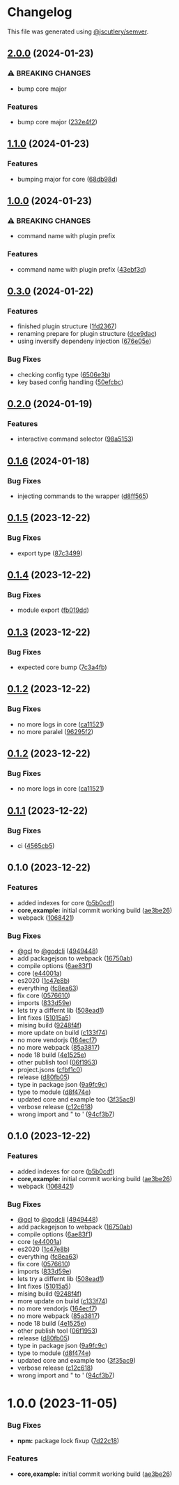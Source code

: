 # Changelog

This file was generated using [@jscutlery/semver](https://github.com/jscutlery/semver).

## [2.0.0](https://github.com/dtap001/gcl/compare/@gcl/core-1.1.0...@gcl/core-2.0.0) (2024-01-23)


### ⚠ BREAKING CHANGES

* bump core major

### Features

* bump core major ([232e4f2](https://github.com/dtap001/gcl/commit/232e4f27397c86aae19b004d202d54c9a8e0fe98))

## [1.1.0](https://github.com/dtap001/gcl/compare/@gcl/core-1.0.0...@gcl/core-1.1.0) (2024-01-23)


### Features

* bumping major for core ([68db98d](https://github.com/dtap001/gcl/commit/68db98d2f0253207d68b2e9b4e1a2d2ea9d196cd))

## [1.0.0](https://github.com/dtap001/gcl/compare/@gcl/core-0.3.0...@gcl/core-1.0.0) (2024-01-23)


### ⚠ BREAKING CHANGES

* command name with plugin prefix

### Features

* command name with plugin prefix ([43ebf3d](https://github.com/dtap001/gcl/commit/43ebf3da1602756e2b6a3359a0e29c31d48c83b6))

## [0.3.0](https://github.com/dtap001/gcl/compare/@gcl/core-0.2.0...@gcl/core-0.3.0) (2024-01-22)


### Features

* finished plugin structure ([1fd2367](https://github.com/dtap001/gcl/commit/1fd2367ddab457461bb429eea5bfd3a00ed15ee6))
* renaming prepare for plugin structure ([dce9dac](https://github.com/dtap001/gcl/commit/dce9dac6573bdfc89b940d802d1b47f12082c226))
* using inversify dependeny injection ([676e05e](https://github.com/dtap001/gcl/commit/676e05e0b56f5ec979b51669d6d4558e847ae5af))


### Bug Fixes

* checking config type ([6506e3b](https://github.com/dtap001/gcl/commit/6506e3bf5787beed54549fbd186b1d238a2928a3))
* key based config handling ([50efcbc](https://github.com/dtap001/gcl/commit/50efcbcd503f4719f085d558038ac2d1509a8ea9))

## [0.2.0](https://github.com/dtap001/gcl/compare/@gcl/core-0.1.6...@gcl/core-0.2.0) (2024-01-19)


### Features

* interactive command selector ([98a5153](https://github.com/dtap001/gcl/commit/98a5153ff9532c91b254d048bf4b6afc118144d6))

## [0.1.6](https://github.com/dtap001/gcl/compare/@gcl/core-0.1.5...@gcl/core-0.1.6) (2024-01-18)


### Bug Fixes

* injecting commands to the wrapper ([d8ff565](https://github.com/dtap001/gcl/commit/d8ff565ab63bbce9dcde310061eb0cf03364711c))

## [0.1.5](https://github.com/dtap001/gcl/compare/@gcl/core-0.1.4...@gcl/core-0.1.5) (2023-12-22)


### Bug Fixes

* export type ([87c3499](https://github.com/dtap001/gcl/commit/87c34994f94bec4a47ebefa49948aad2fb238ce1))

## [0.1.4](https://github.com/dtap001/gcl/compare/@gcl/core-0.1.3...@gcl/core-0.1.4) (2023-12-22)


### Bug Fixes

* module export ([fb019dd](https://github.com/dtap001/gcl/commit/fb019dd5291185703b7394331cfe26e0ed73ff7c))

## [0.1.3](https://github.com/dtap001/gcl/compare/@gcl/core-0.1.2...@gcl/core-0.1.3) (2023-12-22)


### Bug Fixes

* expected core bump ([7c3a4fb](https://github.com/dtap001/gcl/commit/7c3a4fbd1ee698d2b7e66c82b9d0ef1c5ca92f65))

## [0.1.2](https://github.com/dtap001/gcl/compare/@gcl/core-0.1.1...@gcl/core-0.1.2) (2023-12-22)


### Bug Fixes

* no more logs in core ([ca11521](https://github.com/dtap001/gcl/commit/ca11521f35714d230c3a9e727e1561b45bef6921))
* no more paralel ([96295f2](https://github.com/dtap001/gcl/commit/96295f27950f6b98f449f6b279acfeed6dab2886))

## [0.1.2](https://github.com/dtap001/gcl/compare/@gcl/core-0.1.1...@gcl/core-0.1.2) (2023-12-22)


### Bug Fixes

* no more logs in core ([ca11521](https://github.com/dtap001/gcl/commit/ca11521f35714d230c3a9e727e1561b45bef6921))

## [0.1.1](https://github.com/dtap001/gcl/compare/@gcl/core-0.1.0...@gcl/core-0.1.1) (2023-12-22)


### Bug Fixes

* ci ([4565cb5](https://github.com/dtap001/gcl/commit/4565cb5487df73ae77480698e869768584895ac2))

## 0.1.0 (2023-12-22)


### Features

* added indexes for core ([b5b0cdf](https://github.com/dtap001/gcl/commit/b5b0cdf7128170362c85106381b4f3aa577b15fc))
* **core,example:** initial commit working build ([ae3be26](https://github.com/dtap001/gcl/commit/ae3be262ac6d423e33dddd8812f97d55bb3603ee))
* webpack ([1068421](https://github.com/dtap001/gcl/commit/106842105f1ba60bfbcbdb3f4138731b331d40a4))


### Bug Fixes

* [@gcl](https://github.com/gcl) to [@godcli](https://github.com/godcli) ([4949448](https://github.com/dtap001/gcl/commit/4949448b502387ee9e1973b7e68a0bfab3976e94))
* add packagejson to webpack ([16750ab](https://github.com/dtap001/gcl/commit/16750ab6cc82e48c5713ad65c89b1fa4c5b72c7b))
* compile options ([6ae83f1](https://github.com/dtap001/gcl/commit/6ae83f1b90008bb8b68a62a5f700f5dcceee10f6))
* core ([e44001a](https://github.com/dtap001/gcl/commit/e44001a419682d13a292a3a3c0956e58b50df502))
* es2020 ([1c47e8b](https://github.com/dtap001/gcl/commit/1c47e8be0482f6900b88246f306a353adf61bb69))
* everything ([fc8ea63](https://github.com/dtap001/gcl/commit/fc8ea637670ef10ef6ff12e5681b0885b54ad2c6))
* fix core ([0576610](https://github.com/dtap001/gcl/commit/057661049df82a19e2f53098722d89191ff1138d))
* imports ([833d59e](https://github.com/dtap001/gcl/commit/833d59ef369e72b4d9766f691a5790d070193af2))
* lets try a differnt lib ([508ead1](https://github.com/dtap001/gcl/commit/508ead11c9416b6d317127b1f8c9ae7fcf7c739e))
* lint fixes ([51015a5](https://github.com/dtap001/gcl/commit/51015a5e4459f609d61c5d31a19eb175b0c38108))
* mising build ([9248f4f](https://github.com/dtap001/gcl/commit/9248f4fae88e1e4a8455a8fccd19b26289df515b))
* more update on build ([c133f74](https://github.com/dtap001/gcl/commit/c133f7495c235b9c56b13967f9168c1e984d35b0))
* no more vendorjs ([164ecf7](https://github.com/dtap001/gcl/commit/164ecf73a66c8561c3102d8bb701027ec269c82c))
* no more webpack ([85a3817](https://github.com/dtap001/gcl/commit/85a38175e5b704b03e6787f1d193a88a08611032))
* node 18 build ([4e1525e](https://github.com/dtap001/gcl/commit/4e1525ea106617086bb54070b496a89a4e081dfc))
* other publish tool ([06f1953](https://github.com/dtap001/gcl/commit/06f1953a9b73fc883a778a65ab4ba123fd6e5057))
* project.jsons ([cfbf1c0](https://github.com/dtap001/gcl/commit/cfbf1c053cf76af62aa7c39d01d9f528caf42e9f))
* release ([d80fb05](https://github.com/dtap001/gcl/commit/d80fb05fb5fe97166e06995b53d9d7993dfe74ac))
* type in package json ([9a9fc9c](https://github.com/dtap001/gcl/commit/9a9fc9c2f30a57ad1bea7718556af749db8a4126))
* type to module ([d8f474e](https://github.com/dtap001/gcl/commit/d8f474e88e96c1d9464054d42077d4b184d8ba66))
* updated core and example too ([3f35ac9](https://github.com/dtap001/gcl/commit/3f35ac9cc14f20c15384f9cb770425db12de346e))
* verbose release ([c12c618](https://github.com/dtap001/gcl/commit/c12c61868d568e52cf3f3000a29919ecc4e481e7))
* wrong import and " to ' ([94cf3b7](https://github.com/dtap001/gcl/commit/94cf3b76e6163e6d477bce234c7159fe23ca1139))

## 0.1.0 (2023-12-22)


### Features

* added indexes for core ([b5b0cdf](https://github.com/dtap001/gcl/commit/b5b0cdf7128170362c85106381b4f3aa577b15fc))
* **core,example:** initial commit working build ([ae3be26](https://github.com/dtap001/gcl/commit/ae3be262ac6d423e33dddd8812f97d55bb3603ee))
* webpack ([1068421](https://github.com/dtap001/gcl/commit/106842105f1ba60bfbcbdb3f4138731b331d40a4))


### Bug Fixes

* [@gcl](https://github.com/gcl) to [@godcli](https://github.com/godcli) ([4949448](https://github.com/dtap001/gcl/commit/4949448b502387ee9e1973b7e68a0bfab3976e94))
* add packagejson to webpack ([16750ab](https://github.com/dtap001/gcl/commit/16750ab6cc82e48c5713ad65c89b1fa4c5b72c7b))
* compile options ([6ae83f1](https://github.com/dtap001/gcl/commit/6ae83f1b90008bb8b68a62a5f700f5dcceee10f6))
* core ([e44001a](https://github.com/dtap001/gcl/commit/e44001a419682d13a292a3a3c0956e58b50df502))
* es2020 ([1c47e8b](https://github.com/dtap001/gcl/commit/1c47e8be0482f6900b88246f306a353adf61bb69))
* everything ([fc8ea63](https://github.com/dtap001/gcl/commit/fc8ea637670ef10ef6ff12e5681b0885b54ad2c6))
* fix core ([0576610](https://github.com/dtap001/gcl/commit/057661049df82a19e2f53098722d89191ff1138d))
* imports ([833d59e](https://github.com/dtap001/gcl/commit/833d59ef369e72b4d9766f691a5790d070193af2))
* lets try a differnt lib ([508ead1](https://github.com/dtap001/gcl/commit/508ead11c9416b6d317127b1f8c9ae7fcf7c739e))
* lint fixes ([51015a5](https://github.com/dtap001/gcl/commit/51015a5e4459f609d61c5d31a19eb175b0c38108))
* mising build ([9248f4f](https://github.com/dtap001/gcl/commit/9248f4fae88e1e4a8455a8fccd19b26289df515b))
* more update on build ([c133f74](https://github.com/dtap001/gcl/commit/c133f7495c235b9c56b13967f9168c1e984d35b0))
* no more vendorjs ([164ecf7](https://github.com/dtap001/gcl/commit/164ecf73a66c8561c3102d8bb701027ec269c82c))
* no more webpack ([85a3817](https://github.com/dtap001/gcl/commit/85a38175e5b704b03e6787f1d193a88a08611032))
* node 18 build ([4e1525e](https://github.com/dtap001/gcl/commit/4e1525ea106617086bb54070b496a89a4e081dfc))
* other publish tool ([06f1953](https://github.com/dtap001/gcl/commit/06f1953a9b73fc883a778a65ab4ba123fd6e5057))
* release ([d80fb05](https://github.com/dtap001/gcl/commit/d80fb05fb5fe97166e06995b53d9d7993dfe74ac))
* type in package json ([9a9fc9c](https://github.com/dtap001/gcl/commit/9a9fc9c2f30a57ad1bea7718556af749db8a4126))
* type to module ([d8f474e](https://github.com/dtap001/gcl/commit/d8f474e88e96c1d9464054d42077d4b184d8ba66))
* updated core and example too ([3f35ac9](https://github.com/dtap001/gcl/commit/3f35ac9cc14f20c15384f9cb770425db12de346e))
* verbose release ([c12c618](https://github.com/dtap001/gcl/commit/c12c61868d568e52cf3f3000a29919ecc4e481e7))
* wrong import and " to ' ([94cf3b7](https://github.com/dtap001/gcl/commit/94cf3b76e6163e6d477bce234c7159fe23ca1139))

# 1.0.0 (2023-11-05)


### Bug Fixes

* **npm:** package lock fixup ([7d22c18](https://github.com/dtap001/gcl/commit/7d22c18fa2941e7a03d32ea854ad886b62de95ad))


### Features

* **core,example:** initial commit working build ([ae3be26](https://github.com/dtap001/gcl/commit/ae3be262ac6d423e33dddd8812f97d55bb3603ee))
